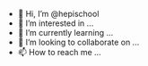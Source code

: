 - 👋 Hi, I’m @hepischool
- 👀 I’m interested in ...
- 🌱 I’m currently learning ...
- 💞️ I’m looking to collaborate on ...
- 📫 How to reach me ...

<!---
hepischool/hepischool is a ✨ special ✨ repository because its `README.md` (this file) appears on your GitHub profile.
You can click the Preview link to take a look at your changes.
--->
